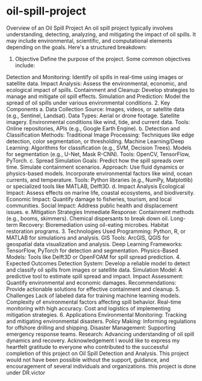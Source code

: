 # oil-spill-project
Overview of an Oil Spill Project
An oil spill project typically involves understanding, detecting, analyzing, and mitigating the impact of oil spills. It may include environmental, scientific, and computational elements depending on the goals. Here's a structured breakdown:

1. Objective
Define the purpose of the project. Some common objectives include:

Detection and Monitoring: Identify oil spills in real-time using images or satellite data.
Impact Analysis: Assess the environmental, economic, and ecological impact of spills.
Containment and Cleanup: Develop strategies to manage and mitigate oil spill effects.
Simulation and Prediction: Model the spread of oil spills under various environmental conditions.
2. Key Components
a. Data Collection
Source: Images, videos, or satellite data (e.g., Sentinel, Landsat).
Data Types:
Aerial or drone footage.
Satellite imagery.
Environmental conditions like wind, tide, and current data.
Tools: Online repositories, APIs (e.g., Google Earth Engine).
b. Detection and Classification
Methods:
Traditional Image Processing: Techniques like edge detection, color segmentation, or thresholding.
Machine Learning/Deep Learning:
Algorithms for classification (e.g., SVM, Decision Trees).
Models for segmentation (e.g., U-Net, Mask R-CNN).
Tools: OpenCV, TensorFlow, PyTorch.
c. Spread Simulation
Goals:
Predict how the spill spreads over time.
Simulate containment scenarios.
Approach:
Use fluid dynamics or physics-based models.
Incorporate environmental factors like wind, ocean currents, and temperature.
Tools: Python libraries (e.g., NumPy, Matplotlib) or specialized tools like MATLAB, Delft3D.
d. Impact Analysis
Ecological Impact:
Assess effects on marine life, coastal ecosystems, and biodiversity.
Economic Impact:
Quantify damage to fisheries, tourism, and local communities.
Social Impact:
Address public health and displacement issues.
e. Mitigation Strategies
Immediate Response:
Containment methods (e.g., booms, skimmers).
Chemical dispersants to break down oil.
Long-term Recovery:
Bioremediation using oil-eating microbes.
Habitat restoration programs.
3. Technologies Used
Programming: Python, R, or MATLAB for simulations and analysis.
GIS Tools: ArcGIS, QGIS for geospatial data visualization and analysis.
Deep Learning Frameworks: TensorFlow, PyTorch for detection and segmentation.
Physics-Based Models: Tools like Delft3D or OpenFOAM for spill spread prediction.
4. Expected Outcomes
Detection System:
Develop a reliable model to detect and classify oil spills from images or satellite data.
Simulation Model:
A predictive tool to estimate spill spread and impact.
Impact Assessment:
Quantify environmental and economic damages.
Recommendations:
Provide actionable solutions for effective containment and cleanup.
5. Challenges
Lack of labeled data for training machine learning models.
Complexity of environmental factors affecting spill behavior.
Real-time monitoring with high accuracy.
Cost and logistics of implementing mitigation strategies.
6. Applications
Environmental Monitoring: Tracking and mitigating environmental disasters.
Policy Making: Informing regulations for offshore drilling and shipping.
Disaster Management: Supporting emergency response teams.
Research: Advancing understanding of oil spill dynamics and recovery.
Acknowledgement
I would like to express my heartfelt gratitude to everyone who contributed to the successful completion of this project on Oil Spill Detection and Analysis. This project would not have been possible without the support, guidance, and encouragement of several individuals and organizations.
this project is done under DR.victor 
